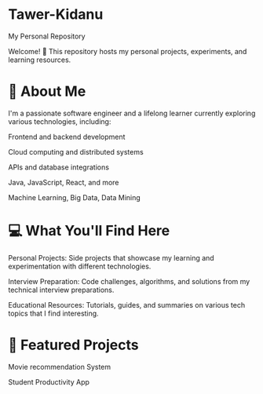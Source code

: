 # Tawer-Kidanu
My Personal Repository

Welcome! 👋 This repository hosts my personal projects, experiments, and learning resources.

# 🚀 About Me
I'm a passionate software engineer and a lifelong learner currently exploring various technologies, including:

Frontend and backend development

Cloud computing and distributed systems

APIs and database integrations

Java, JavaScript, React, and more

Machine Learning, Big Data, Data Mining

# 💻 What You'll Find Here
Personal Projects: Side projects that showcase my learning and experimentation with different technologies.

Interview Preparation: Code challenges, algorithms, and solutions from my technical interview preparations.

Educational Resources: Tutorials, guides, and summaries on various tech topics that I find interesting.

# 🌟 Featured Projects
Movie recommendation System

Student Productivity App
